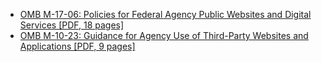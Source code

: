 - [OMB M-17-06: Policies for Federal Agency Public Websites and Digital Services [PDF, 18 pages]](https://www.whitehouse.gov/wp-content/uploads/legacy_drupal_files/omb/memoranda/2017/m-17-06.pdf)
- [OMB M-10-23: Guidance for Agency Use of Third-Party Websites and Applications [PDF, 9 pages]](https://obamawhitehouse.archives.gov/sites/default/files/omb/assets/memoranda_2010/m10-23.pdf)

